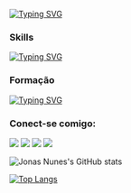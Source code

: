 [![Typing SVG](https://readme-typing-svg.demolab.com?font=Fira+Code&pause=1000&width=435&lines=Programador+Back-End+PHP)](https://git.io/typing-svg)

### Skills

[![Typing SVG](https://readme-typing-svg.demolab.com?font=Fira+Code&pause=1000&color=F7430E&width=435&lines=HTML;CSS;BOOTSTRAP;PHP;SQL)](https://git.io/typing-svg)

### Formação

[![Typing SVG](https://readme-typing-svg.demolab.com?font=Fira+Code&pause=1000&color=F7EE0C&width=435&lines=An%C3%A1lise+e+Desenvolvimento;de+Sistemas)](https://git.io/typing-svg)

### Conect-se comigo:
<a href="https://www.linkedin.com/in/jonasnunees" target="_blank"><img src="https://img.shields.io/badge/-LinkedIn-%230077B5?style=for-the-badge&logo=linkedin&logoColor=white" target="_blank"></a> 
<a href="https://instagram.com/jonasnunesjj" target="_blank"><img src="https://img.shields.io/badge/-Instagram-%23E4405F?style=for-the-badge&logo=instagram&logoColor=white" target="_blank"></a>
<a href="https://www.facebook.com/jonas.nunes.56" target="_blank"><img src="https://img.shields.io/badge/Facebook-1877F2?style=for-the-badge&logo=facebook&logoColor=white" target="_blank"></a>
<a href="https://www.twitter.com/jonas_nunees" target="blank"><img src="https://img.shields.io/badge/Twitter-1DA1F2?style=for-the-badge&logo=twitter&logoColor=white" target="_blank"></a>

![Jonas Nunes's GitHub stats](https://github-readme-stats.vercel.app/api?username=jonasnunes&show_icons=true&theme=tokyonight)

[![Top Langs](https://github-readme-stats.vercel.app/api/top-langs/?username=jonasnunes&hide=jupyter%20notebook,python,javascript,sass&theme=tokyonight)](https://github.com/anuraghazra/github-readme-stats)
